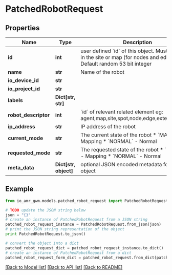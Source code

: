 # PatchedRobotRequest


## Properties
Name | Type | Description | Notes
------------ | ------------- | ------------- | -------------
**id** | **int** | user defined &#x60;id&#x60; of this object. Must be unique in the site or map (for nodes and edges); Default random 53 bit integer | [optional] 
**name** | **str** | Name of the robot | [optional] 
**io_device_id** | **str** |  | [optional] 
**io_project_id** | **str** |  | [optional] 
**labels** | **Dict[str, str]** |  | [optional] 
**robot_descriptor** | **int** | &#x60;id&#x60; of relevant related element eg: agent,map,site,spot,node,edge,external_device | [optional] 
**ip_address** | **str** | IP address of the robot  | [optional] 
**current_mode** | **str** | The current state of the robot   * &#x60;MAPPING&#x60; - Mapping * &#x60;NORMAL&#x60; - Normal | [optional] 
**requested_mode** | **str** | The requested state of the robot  * &#x60;MAPPING&#x60; - Mapping * &#x60;NORMAL&#x60; - Normal | [optional] 
**meta_data** | **Dict[str, object]** | optional JSON encoded metadata for this object | [optional] 

## Example

```python
from io_amr_gwm.models.patched_robot_request import PatchedRobotRequest

# TODO update the JSON string below
json = "{}"
# create an instance of PatchedRobotRequest from a JSON string
patched_robot_request_instance = PatchedRobotRequest.from_json(json)
# print the JSON string representation of the object
print PatchedRobotRequest.to_json()

# convert the object into a dict
patched_robot_request_dict = patched_robot_request_instance.to_dict()
# create an instance of PatchedRobotRequest from a dict
patched_robot_request_form_dict = patched_robot_request.from_dict(patched_robot_request_dict)
```
[[Back to Model list]](../README.md#documentation-for-models) [[Back to API list]](../README.md#documentation-for-api-endpoints) [[Back to README]](../README.md)


